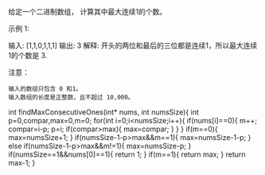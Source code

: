 给定一个二进制数组， 计算其中最大连续1的个数。

示例 1:

输入: [1,1,0,1,1,1]
输出: 3
解释: 开头的两位和最后的三位都是连续1，所以最大连续1的个数是 3.

注意：

    输入的数组只包含 0 和1。
    输入数组的长度是正整数，且不超过 10,000。

int findMaxConsecutiveOnes(int* nums, int numsSize){
    int p=0,compar,max=0,m=0;
    for(int i=0;i<numsSize;i++){
        if(nums[i]==0){
            m++;
            compar=i-p;
            p=i;
            if(compar>max){
                max=compar;
            }
        }
    }
    if(m==0){
        max=numsSize+1;
    }
    if(numsSize-1-p>max&&m==1){
        max=numsSize-1-p;
    }
    else if(numsSize-1-p>max&&m!=1){
        max=numsSize-p;
    }
    if(numsSize==1&&nums[0]==1){
        return 1;
    }
    if(m==1){
        return max;
    }
    return max-1;
}
